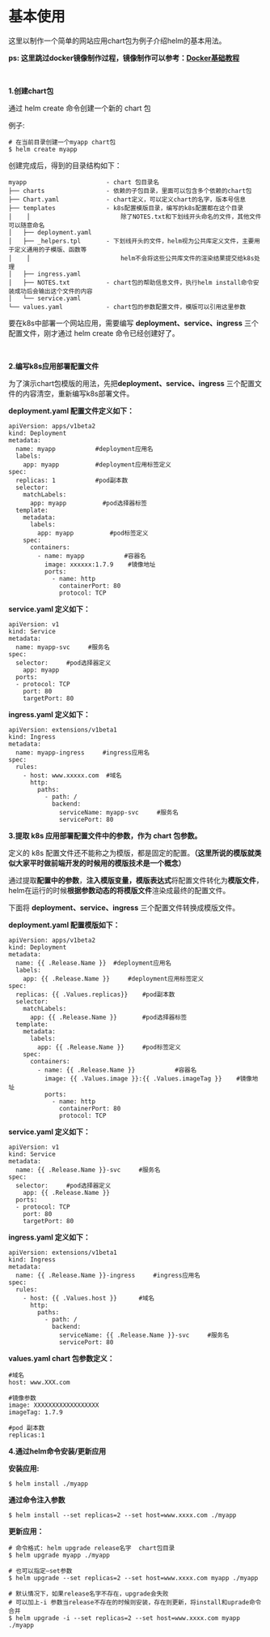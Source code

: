 # 基本使用

这里以制作一个简单的网站应用chart包为例子介绍helm的基本用法。

**ps: 这里跳过docker镜像制作过程，镜像制作可以参考：[Docker基础教程](https://www.cnblogs.com/lyc94620/p/10758219.html)**

<br/>

**1.创建chart包**

通过 helm create 命令创建一个新的 chart 包

例子:

```
# 在当前目录创建一个myapp chart包
$ helm create myapp
```

创建完成后，得到的目录结构如下：

```
myapp                      - chart 包目录名
├── charts                 - 依赖的子包目录，里面可以包含多个依赖的chart包
├── Chart.yaml             - chart定义，可以定义chart的名字，版本号信息
├── templates              - k8s配置模版目录，编写的k8s配置都在这个目录
│    │                         除了NOTES.txt和下划线开头命名的文件，其他文件可以随意命名
│   ├── deployment.yaml
│   ├── _helpers.tpl       - 下划线开头的文件，helm视为公共库定义文件，主要用于定义通用的子模版、函数等
│    │                         helm不会将这些公共库文件的渲染结果提交给k8s处理
│   ├── ingress.yaml
│   ├── NOTES.txt          - chart包的帮助信息文件，执行helm install命令安装成功后会输出这个文件的内容
│   └── service.yaml
└── values.yaml            - chart包的参数配置文件，模版可以引用这里参数
```

要在k8s中部署一个网站应用，需要编写 **deployment、service、ingress** 三个配置文件，刚才通过 helm create 命令已经创建好了。

<br/>

**2.编写k8s应用部署配置文件**

为了演示chart包模版的用法，先把**deployment、service、ingress** 三个配置文件的内容清空，重新编写k8s部署文件。

**deployment.yaml 配置文件定义如下：**

```
apiVersion: apps/v1beta2
kind: Deployment
metadata:
  name: myapp           #deployment应用名
  labels:
    app: myapp          #deployment应用标签定义
spec:
  replicas: 1           #pod副本数
  selector:
    matchLabels:
      app: myapp          #pod选择器标签
  template:
    metadata:
      labels:
        app: myapp          #pod标签定义
    spec:
      containers:
        - name: myapp           #容器名
          image: xxxxxx:1.7.9    #镜像地址
          ports:
            - name: http
              containerPort: 80
              protocol: TCP
```

**service.yaml 定义如下：**

```
apiVersion: v1
kind: Service
metadata:
  name: myapp-svc     #服务名
spec:
  selector:     #pod选择器定义
    app: myapp
  ports:
  - protocol: TCP 
    port: 80
    targetPort: 80
```

**ingress.yaml 定义如下：**

```
apiVersion: extensions/v1beta1
kind: Ingress
metadata:
  name: myapp-ingress     #ingress应用名
spec:
  rules:
    - host: www.xxxxx.com  #域名
      http:
        paths: 
          - path: /  
            backend: 
              serviceName: myapp-svc     #服务名
              servicePort: 80
```



**3.提取 k8s 应用部署配置文件中的参数，作为 chart 包参数。**

定义的 k8s 配置文件还不能称之为模版，都是固定的配置。**（这里所说的模版就类似大家平时做前端开发的时候用的模版技术是一个概念）**

通过提取**配置中的参数**，**注入模版变量，模版表达式**将配置文件转化为**模版文件**，helm在运行的时候**根据参数动态的将模版文件**渲染成最终的配置文件。



下面将 **deployment、service、ingress** 三个配置文件转换成模版文件。

**deployment.yaml 配置模版如下：**

```
apiVersion: apps/v1beta2
kind: Deployment
metadata:
  name: {{ .Release.Name }}  #deployment应用名
  labels:
    app: {{ .Release.Name }}     #deployment应用标签定义
spec:
  replicas: {{ .Values.replicas}}    #pod副本数
  selector:
    matchLabels:
      app: {{ .Release.Name }}       #pod选择器标签
  template:
    metadata:
      labels:
        app: {{ .Release.Name }}     #pod标签定义
    spec:
      containers:
        - name: {{ .Release.Name }}           #容器名
          image: {{ .Values.image }}:{{ .Values.imageTag }}    #镜像地址
          ports:
            - name: http
              containerPort: 80
              protocol: TCP
```

**service.yaml 定义如下：**

```
apiVersion: v1
kind: Service
metadata:
  name: {{ .Release.Name }}-svc     #服务名
spec:
  selector:     #pod选择器定义
    app: {{ .Release.Name }}
  ports:
  - protocol: TCP 
    port: 80
    targetPort: 80
```

**ingress.yaml 定义如下：**

```
apiVersion: extensions/v1beta1
kind: Ingress
metadata:
  name: {{ .Release.Name }}-ingress     #ingress应用名
spec:
  rules:
    - host: {{ .Values.host }}      #域名
      http:
        paths: 
          - path: /  
            backend: 
              serviceName: {{ .Release.Name }}-svc     #服务名
              servicePort: 80
```

**values.yaml chart 包参数定义：**

```
#域名
host: www.XXX.com
 
#镜像参数
image: XXXXXXXXXXXXXXXXXX
imageTag: 1.7.9
 
#pod 副本数
replicas:1
```



**4.通过helm命令安装/更新应用**

**安装应用:**

```
$ helm install ./myapp
```

**通过命令注入参数**

```
$ helm install --set replicas=2 --set host=www.xxxx.com ./myapp
```

**更新应用：**

```
# 命令格式: helm upgrade release名字  chart包目录
$ helm upgrade myapp ./myapp

# 也可以指定–set参数
$ helm upgrade --set replicas=2 --set host=www.xxxx.com myapp ./myapp

# 默认情况下，如果release名字不存在，upgrade会失败
# 可以加上-i 参数当release不存在的时候则安装，存在则更新，将install和uprade命令合并
$ helm upgrade -i --set replicas=2 --set host=www.xxxx.com myapp ./myapp
```